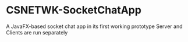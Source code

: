 # CSNETWK-SocketChatApp
A JavaFX-based socket chat app in its first working prototype
Server and Clients are run separately
